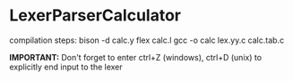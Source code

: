 # LexerParserCalculator

compilation steps:
bison -d calc.y
flex calc.l
gcc -o calc lex.yy.c calc.tab.c

**IMPORTANT:** Don't forget to enter ctrl+Z (windows), ctrl+D (unix) to explicitly end input to the lexer
